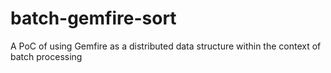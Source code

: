 # batch-gemfire-sort
A PoC of using Gemfire as a distributed data structure within the context of batch processing
